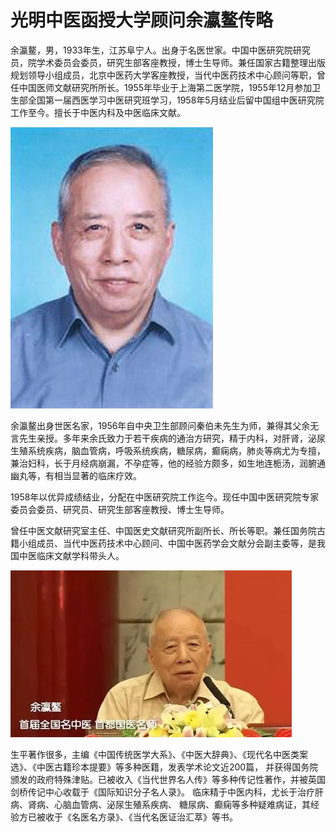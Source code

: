 # 光明中医函授大学顾问余瀛鳌传略

余瀛鳌，男，1933年生，江苏阜宁人。出身于名医世家。中国中医研究院研究员，院学术委员会委员，研究生部客座教授，博士生导师。兼任国家古籍整理出版规划领导小组成员，北京中医药大学客座教授，当代中医药技术中心顾问等职，曾任中国医师文献研究所所长。1955年毕业于上海第二医学院，1955年12月参加卫生部全国第一届西医学习中医研究班学习，1958年5月结业后留中国组中医研究院工作至今。擅长于中医内科及中医临床文献。

![img](img/20191009113443fc384d.jpg)

余瀛鳌出身世医名家，1956年自中央卫生部顾问秦伯未先生为师，兼得其父余无言先生亲授。多年来余氏致力于若干疾病的通治方研究，精于内科，对肝肾，泌尿生殖系统疾病，脑血管病，呼吸系统疾病，糖尿病，癫痫病，肺炎等病尤为专擅，兼治妇科，长于月经病崩漏，不孕症等，他的经验方颇多，如生地连栀汤，润腑通幽丸等，有相当显著的临床疗效。

1958年以优异成绩结业，分配在中医研究院工作迄今。现任中国中医研究院专家委员会委员、研究员、研究生部客座教授、博士生导师。

曾任中医文献研究室主任、中国医史文献研究所副所长、所长等职。兼任国务院古籍小组成员、当代中医药技术中心顾问、中国中医药学会文献分会副主委等，是我国中医临床文献学科带头人。

![img](img/2019100911350898a8a2.png)

生平著作很多，主编《中国传统医学大系》、《中医大辞典》、《现代名中医类案选》、《中医古籍珍本提要》等多种医籍，发表学术论文近200篇， 并获得国务院颁发的政府特殊津贴。已被收入《当代世界名人传》等多种传记性著作，并被英国剑桥传记中心收载于《国际知识分子名人录》。 临床精于中医内科，尤长于治疗肝病、肾病、心脑血管病、泌尿生殖系疾病、 糖尿病、癫痫等多种疑难病证，其经验方已被收于《名医名方录》、《当代名医证治汇萃》等书。